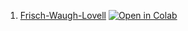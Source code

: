 1. [Frisch-Waugh-Lovell](https://github.com/lwhartono/Workshops/CausalModeling/Notebooks/Frisch_Waugh_Lovell.ipynb)
[![Open in Colab](https://colab.research.google.com/assets/colab-badge.svg)](https://colab.research.google.com/github/lwhartono/Workshops/blob/main/CausalModeling/Notebooks/Frisch_Waugh_Lovell.ipynbb)